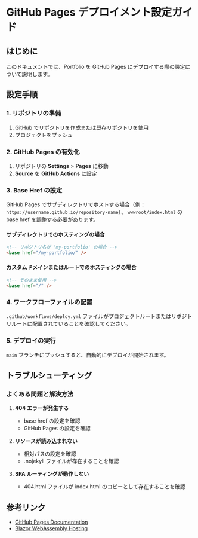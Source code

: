 # GitHub Pages デプロイメント設定ガイド

## はじめに

このドキュメントでは、Portfolio を GitHub Pages にデプロイする際の設定について説明します。

## 設定手順

### 1. リポジトリの準備

1. GitHub でリポジトリを作成または既存リポジトリを使用
2. プロジェクトをプッシュ

### 2. GitHub Pages の有効化

1. リポジトリの **Settings** > **Pages** に移動
2. **Source** を **GitHub Actions** に設定

### 3. Base Href の設定

GitHub Pages でサブディレクトリでホストする場合（例：`https://username.github.io/repository-name`）、
`wwwroot/index.html` の base href を調整する必要があります。

#### サブディレクトリでのホスティングの場合

```html
<!-- リポジトリ名が 'my-portfolio' の場合 -->
<base href="/my-portfolio/" />
```

#### カスタムドメインまたはルートでのホスティングの場合

```html
<!-- そのまま使用 -->
<base href="/" />
```

### 4. ワークフローファイルの配置

`.github/workflows/deploy.yml` ファイルがプロジェクトルートまたはリポジトリルートに配置されていることを確認してください。

### 5. デプロイの実行

`main` ブランチにプッシュすると、自動的にデプロイが開始されます。

## トラブルシューティング

### よくある問題と解決方法

1. **404 エラーが発生する**
   - base href の設定を確認
   - GitHub Pages の設定を確認

2. **リソースが読み込まれない**
   - 相対パスの設定を確認
   - .nojekyll ファイルが存在することを確認

3. **SPA ルーティングが動作しない**
   - 404.html ファイルが index.html のコピーとして存在することを確認

## 参考リンク

- [GitHub Pages Documentation](https://docs.github.com/pages)
- [Blazor WebAssembly Hosting](https://docs.microsoft.com/aspnet/core/blazor/host-and-deploy/webassembly)